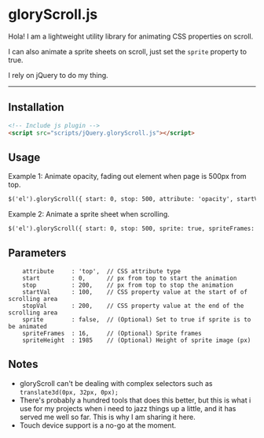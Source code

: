gloryScroll.js
=====================


Hola! I am a lightweight utility library for animating CSS properties on scroll. 

I can also animate a sprite sheets on scroll, just set the `sprite` property to true.

I rely on jQuery to do my thing.

----------

Installation
---------

```html
<!-- Include js plugin -->
<script src="scripts/jQuery.gloryScroll.js"></script>
```



Usage
---------

Example 1: Animate opacity, fading out element when page is 500px from top.

```html
$('el').gloryScroll({ start: 0, stop: 500, attribute: 'opacity', startVal: '1.0', stopVal: '0.0' });
```

Example 2: Animate a sprite sheet when scrolling.

```html
$('el').gloryScroll({ start: 0, stop: 500, sprite: true, spriteFrames: '16', spriteHeight: '2000' });
```

Parameters
---------

        attribute     : 'top',  // CSS attribute type
        start         : 0,      // px from top to start the animation
        stop          : 200,    // px from top to stop the animation
        startVal      : 100,    // CSS property value at the start of of scrolling area
        stopVal       : 200,    // CSS property value at the end of the scrolling area
        sprite        : false,  // (Optional) Set to true if sprite is to be animated
        spriteFrames  : 16,     // (Optional) Sprite frames
        spriteHeight  : 1985    // (Optional) Height of sprite image (px)


Notes
---------
 
 - gloryScroll can't be dealing with complex selectors such as ``` translate3d(0px, 32px, 0px); ``` 
 - There's probably a hundred tools that does this better, but this is what i use for my projects when i need to jazz things up a little, and it has served me well so far. This is why I am sharing it here.
 - Touch device support is a no-go at the moment.

